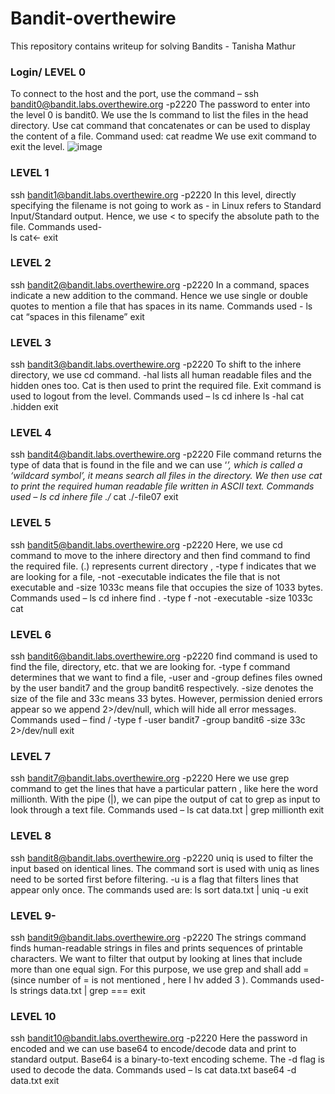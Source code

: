 # Bandit-overthewire

This repository contains writeup for solving Bandits - Tanisha Mathur
### Login/ LEVEL 0
To connect to the host and the port, use the command –
ssh bandit0@bandit.labs.overthewire.org -p2220
The password to enter into the level 0 is bandit0.
We use the ls command to list the files in the head directory. Use cat command that concatenates or can be used to display the content of a file.
Command used: cat readme
We use exit command to exit the level.
![image](https://github.com/user-attachments/assets/0acfb2da-f23b-4596-b851-2aedd228fb03)


 
### LEVEL 1
ssh bandit1@bandit.labs.overthewire.org -p2220
In this level, directly specifying the filename is not going to work as - in Linux refers to Standard Input/Standard output. Hence, we use < to specify the absolute path to the file.
Commands used-  
 ls        cat<-     	exit
 
### LEVEL 2
ssh bandit2@bandit.labs.overthewire.org -p2220
In a command, spaces indicate a new addition to the command. Hence we use single or double quotes to mention a file that has spaces in its name.
Commands used -
  ls 	cat “spaces in this filename”   	exit
 
 ### LEVEL 3
ssh bandit3@bandit.labs.overthewire.org -p2220
To shift to the inhere directory, we use cd command. -hal lists all human readable files and the hidden ones too. Cat is then used to print the required file. Exit command is used to logout from the level.
Commands used – ls 	cd inhere 	ls -hal    cat .hidden   	exit

 
 
### LEVEL 4
ssh bandit4@bandit.labs.overthewire.org -p2220
File command returns the type of data that is found in the file and we can use ‘*’, which is called a ‘wildcard symbol’, it means search all files in the directory. We then use cat to print the required human readable file written in ASCII text.
Commands used – ls	cd inhere 	file ./*  	cat ./-file07    	exit
 
 


### LEVEL 5
ssh bandit5@bandit.labs.overthewire.org -p2220
Here, we use cd command to move to the inhere directory and then find command to find the required file. (.) represents current directory , -type f indicates that we are looking for a file, -not -executable indicates the file that is not executable and -size 1033c means file that occupies the size of 1033 bytes.
Commands used – ls   cd inhere    find . -type f -not -executable -size 1033c   cat
 
 
 ### LEVEL 6
ssh bandit6@bandit.labs.overthewire.org -p2220
find command is used to find the file, directory, etc. that we are looking for.                -type f command determines that we want to find a file, -user and -group defines files owned by the user bandit7 and  the group bandit6 respectively.    	-size denotes the size of the file and 33c means 33 bytes. However, permission denied errors appear so we append 2>/dev/null, which will hide all error messages.
Commands used – find / -type f -user bandit7 -group bandit6 -size 33c 2>/dev/null    	exit
 
 
 ### LEVEL 7
ssh bandit7@bandit.labs.overthewire.org -p2220
Here we use grep command to get the lines that have a particular pattern , like here the word millionth. With the pipe (|), we can pipe the output of cat to grep as input to look through a text file.
Commands used – ls 	cat data.txt | grep millionth   	exit
 
 
### LEVEL 8
ssh bandit8@bandit.labs.overthewire.org -p2220
uniq is used to filter the input based on identical lines. The command sort is used with uniq as lines need to be sorted first before filtering. -u is a flag that filters lines that appear only once.
The commands used are: ls    	 sort data.txt | uniq -u          	exit
 
 
### LEVEL 9-
ssh bandit9@bandit.labs.overthewire.org -p2220
The strings command finds human-readable strings in files and prints sequences of printable characters. We want to filter that output by looking at lines that include more than one equal sign. For this purpose, we use grep and shall add =  (since number of = is not mentioned , here I hv added 3 ).
Commands used- ls 	strings data.txt | grep ===      	exit
 
 
### LEVEL 10
ssh bandit10@bandit.labs.overthewire.org -p2220
Here the password in encoded and we can use base64 to encode/decode data and print to standard output. Base64 is a binary-to-text encoding scheme. The -d flag is used to decode the data.
Commands used – ls  cat data.txt  	base64 -d data.txt  	exit
 
 
 
 
 
 

